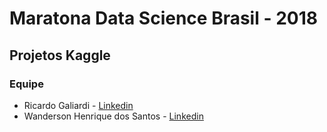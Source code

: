 #  Maratona Data Science Brasil - 2018
## Projetos Kaggle

### Equipe
  * Ricardo Galiardi              - [Linkedin](https://www.linkedin.com/in/rgaliardi/)
  * Wanderson Henrique dos Santos - [Linkedin](https://www.linkedin.com/in/wandersonhenrique/)
